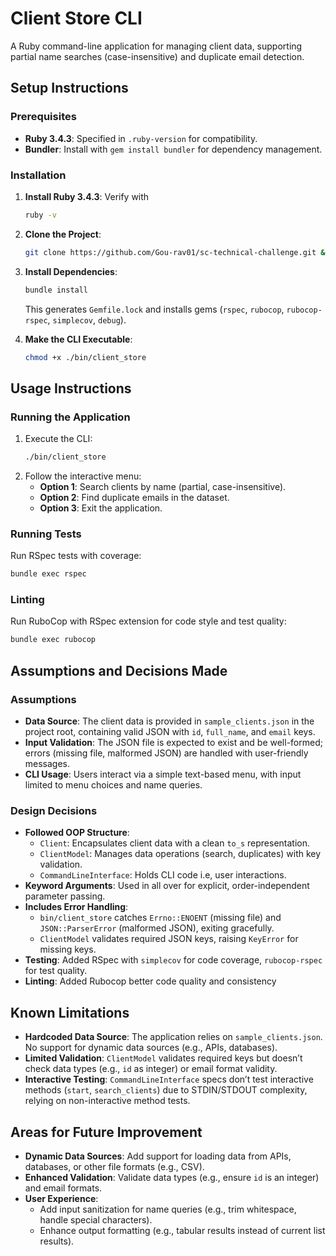 # Client Store CLI

A Ruby command-line application for managing client data, supporting partial name searches (case-insensitive) and duplicate email detection.

## Setup Instructions

### Prerequisites
- **Ruby 3.4.3**: Specified in `.ruby-version` for compatibility.
- **Bundler**: Install with `gem install bundler` for dependency management.

### Installation
1. **Install Ruby 3.4.3**: Verify with
   ```bash
   ruby -v
   ```

2. **Clone the Project**:
   ```bash
   git clone https://github.com/Gou-rav01/sc-technical-challenge.git && cd ./sc-technical-challenge
   ```
3. **Install Dependencies**:
   ```bash
   bundle install
   ```
   This generates `Gemfile.lock` and installs gems (`rspec`, `rubocop`, `rubocop-rspec`, `simplecov`, `debug`).

4. **Make the CLI Executable**:
   ```bash
   chmod +x ./bin/client_store
   ```

## Usage Instructions

### Running the Application
1. Execute the CLI:
   ```bash
   ./bin/client_store
   ```
2. Follow the interactive menu:
   - **Option 1**: Search clients by name (partial, case-insensitive).
   - **Option 2**: Find duplicate emails in the dataset.
   - **Option 3**: Exit the application.

### Running Tests
Run RSpec tests with coverage:
```bash
bundle exec rspec
```

### Linting
Run RuboCop with RSpec extension for code style and test quality:
```bash
bundle exec rubocop
```

## Assumptions and Decisions Made

### Assumptions
- **Data Source**: The client data is provided in `sample_clients.json` in the project root, containing valid JSON with `id`, `full_name`, and `email` keys.
- **Input Validation**: The JSON file is expected to exist and be well-formed; errors (missing file, malformed JSON) are handled with user-friendly messages.
- **CLI Usage**: Users interact via a simple text-based menu, with input limited to menu choices and name queries.

### Design Decisions
- **Followed OOP Structure**:
  - `Client`: Encapsulates client data with a clean `to_s` representation.
  - `ClientModel`: Manages data operations (search, duplicates) with key validation.
  - `CommandLineInterface`: Holds CLI code i.e, user interactions.
- **Keyword Arguments**: Used in all over for explicit, order-independent parameter passing.
- **Includes Error Handling**:
  - `bin/client_store` catches `Errno::ENOENT` (missing file) and `JSON::ParserError` (malformed JSON), exiting gracefully.
  - `ClientModel` validates required JSON keys, raising `KeyError` for missing keys.
- **Testing**: Added RSpec with `simplecov` for code coverage, `rubocop-rspec` for test quality.
- **Linting**: Added Rubocop better code quality and consistency

## Known Limitations
- **Hardcoded Data Source**: The application relies on `sample_clients.json`. No support for dynamic data sources (e.g., APIs, databases).
- **Limited Validation**: `ClientModel` validates required keys but doesn’t check data types (e.g., `id` as integer) or email format validity.
- **Interactive Testing**: `CommandLineInterface` specs don’t test interactive methods (`start`, `search_clients`) due to STDIN/STDOUT complexity, relying on non-interactive method tests.

## Areas for Future Improvement
- **Dynamic Data Sources**: Add support for loading data from APIs, databases, or other file formats (e.g., CSV).
- **Enhanced Validation**: Validate data types (e.g., ensure `id` is an integer) and email formats.
- **User Experience**:
  - Add input sanitization for name queries (e.g., trim whitespace, handle special characters).
  - Enhance output formatting (e.g., tabular results instead of current list results).
